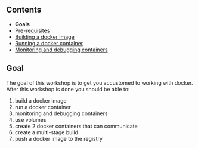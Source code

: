## Contents

* <span>**Goals**</span>
* <a href="https://workshops.emanuelciuca.com/docker/pre-requisites">Pre-requisites</a>
* <a href="https://workshops.emanuelciuca.com/docker/docker-build">Building a docker image</a>
* <a href="https://workshops.emanuelciuca.com/docker/docker-run">Running a docker container</a>
* <a href="https://workshops.emanuelciuca.com/docker/docker-monitoring-and-debug">Monitoring and debugging containers</a>

## Goal

The goal of this workshop is to get you accustomed to working with docker. After this workshop is done you should be able to:

1. build a docker image
2. run a docker container
3. monitoring and debugging containers
4. use volumes
5. create 2 docker containers that can communicate
6. create a multi-stage build
7. push a docker image to the registry
